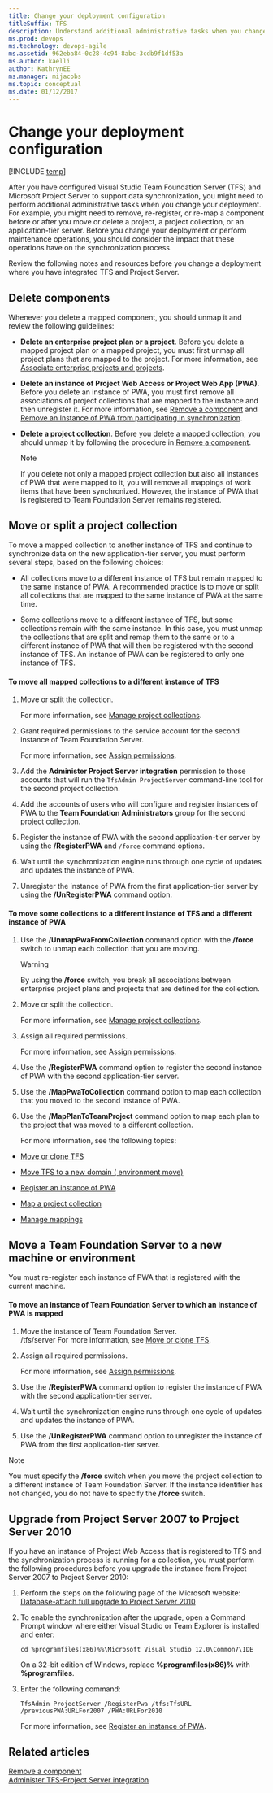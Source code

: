 ```yaml
---
title: Change your deployment configuration
titleSuffix: TFS 
description: Understand additional administrative tasks when you change your settings using Team Foundation Server & Project Server
ms.prod: devops
ms.technology: devops-agile 
ms.assetid: 962eba84-0c28-4c94-8abc-3cdb9f1df53a
ms.author: kaelli
author: KathrynEE
ms.manager: mijacobs
ms.topic: conceptual
ms.date: 01/12/2017
---
```


# Change your deployment configuration

[!INCLUDE [temp](../../_shared/tfs-ps-sync-header.md)]

<a name="top"></a> After you have configured Visual Studio Team Foundation Server (TFS) and Microsoft Project Server to support data synchronization, you might need to perform additional administrative tasks when you change your deployment. For example, you might need to remove, re-register, or re-map a component before or after you move or delete a project, a project collection, or an application-tier server. Before you change your deployment or perform maintenance operations, you should consider the impact that these operations have on the synchronization process.  
  
 Review the following notes and resources before you change a deployment where you have integrated TFS and Project Server.  
  
 
  
##  <a name="deleting"></a> Delete components  
 Whenever you delete a mapped component, you should unmap it and review the following guidelines:  
  
-   **Delete an enterprise project plan or a project**. Before you delete a mapped project plan or a mapped project, you must first unmap all project plans that are mapped to the project. For more information, see [Associate enterprise projects and projects](manage-associations-enterprise-projects.md).  
  
-   **Delete an instance of Project Web Access or Project Web App (PWA)**. Before you delete an instance of PWA, you must first remove all associations of project collections that are mapped to the instance and then unregister it. For more information, see [Remove a component](remove-component-from-synchronization.md) and [Remove an Instance of PWA from participating in synchronization](remove-component-from-synchronization.md#removepwa).  
  
-   **Delete a project collection**. Before you delete a mapped collection, you should unmap it by following the procedure in [Remove a component](remove-component-from-synchronization.md).  
  
    > [!NOTE]
    >  If you delete not only a mapped project collection but also all instances of PWA that were mapped to it, you will remove all mappings of work items that have been synchronized. However, the instance of PWA that is registered to Team Foundation Server remains registered.  
  
##  <a name="tpc"></a> Move or split a project collection  
 To move a mapped collection to another instance of TFS and continue to synchronize data on the new application-tier server, you must perform several steps, based on the following choices:  
  
-   All collections move to a different instance of TFS but remain mapped to the same instance of PWA. A recommended practice is to move or split all collections that are mapped to the same instance of PWA at the same time.  
  
-   Some collections move to a different instance of TFS, but some collections remain with the same instance. In this case, you must unmap the collections that are split and remap them to the same or to a different instance of PWA that will then be registered with the second instance of TFS. An instance of PWA can be registered to only one instance of TFS.  
  
#### To move all mapped collections to a different instance of TFS  
  
1.  Move or split the collection.  

     For more information, see [Manage project collections](/azure/devops/server/admin/manage-project-collections).  
  
2.  Grant required permissions to the service account for the second instance of Team Foundation Server.  
  
     For more information, see [Assign permissions](assign-permissions-support-tfs-project-server-integration.md).  
  
3.  Add the **Administer Project Server integration** permission to those accounts that will run the `TfsAdmin ProjectServer` command-line tool for the second project collection.  
  
4.  Add the accounts of users who will configure and register instances of PWA to the **Team Foundation Administrators** group for the second project collection.  
  
5.  Register the instance of PWA with the second application-tier server by using the **/RegisterPWA** and `/force` command options.  
  
6.  Wait until the synchronization engine runs through one cycle of updates and updates the instance of PWA.  
  
7.  Unregister the instance of PWA from the first application-tier server by using the **/UnRegisterPWA** command option.  
  
#### To move some collections to a different instance of TFS and a different instance of PWA  
  
1. Use the **/UnmapPwaFromCollection** command option with the **/force** switch to unmap each collection that you are moving.  
  
   > [!WARNING]
   >  By using the **/force** switch, you break all associations between enterprise project plans and projects that are defined for the collection.  
  
2. Move or split the collection.  

    For more information, see [Manage project collections](/azure/devops/server/admin/manage-project-collections).  
  
3. Assign all required permissions.  
  
    For more information, see [Assign permissions](assign-permissions-support-tfs-project-server-integration.md).  
  
4. Use the **/RegisterPWA** command option to register the second instance of PWA with the second application-tier server.  
  
5. Use the **/MapPwaToCollection** command option to map each collection that you moved to the second instance of PWA.  
  
6. Use the **/MapPlanToTeamProject** command option to map each plan to the project that was moved to a different collection.  
  
   For more information, see the following topics:  

-   [Move or clone TFS](/azure/devops/server/admin/move-across-domains)  

-   [Move TFS to a new domain ( environment move)](/azure/devops/server/admin/move-across-domains)  
  
-   [Register an instance of PWA](register-pwa.md)  
  
-   [Map a project collection](map-team-project-collection-to-pwa.md)  
  
-   [Manage mappings](manage-mappings-enterprise-project-team-project.md)  
  
##  <a name="tfs"></a> Move a Team Foundation Server to a new machine or environment  
 You must re-register each instance of PWA that is registered with the current machine.  
  
#### To move an instance of Team Foundation Server to which an instance of PWA is mapped  
  
1.  Move the instance of Team Foundation Server.  
  /tfs/server
     For more information, see [Move or clone TFS](/azure/devops/server/admin/move-clone-hardware).  
  
2.  Assign all required permissions.  
  
     For more information, see [Assign permissions](assign-permissions-support-tfs-project-server-integration.md).  
  
3.  Use the **/RegisterPWA** command option to register the instance of PWA with the second application-tier server.  
  
4.  Wait until the synchronization engine runs through one cycle of updates and updates the instance of PWA.  
  
5.  Use the **/UnRegisterPWA** command option to unregister the instance of PWA from the first application-tier server.  
  
> [!NOTE]
>  You must specify the **/force** switch when you move the project collection to a different instance of Team Foundation Server. If the instance identifier has not changed, you do not have to specify the **/force** switch.  
  
##  <a name="upgrading"></a> Upgrade from Project Server 2007 to Project Server 2010  
 If you have an instance of Project Web Access that is registered to TFS and the synchronization process is running for a collection, you must perform the following procedures before you upgrade the instance from Project Server 2007 to Project Server 2010:  
  
1.  Perform the steps on the following page of the Microsoft website: [Database-attach full upgrade to Project Server 2010](https://go.microsoft.com/fwlink/?LinkId=211859)  
  
2.  To enable the synchronization after the upgrade, open a Command Prompt window where either Visual Studio or Team Explorer is installed and enter:  
  
    ```  
    cd %programfiles(x86)%%\Microsoft Visual Studio 12.0\Common7\IDE  
    ```  
  
     On a 32-bit edition of Windows, replace **%programfiles(x86)%** with **%programfiles**.  
  
3.  Enter the following command:  
  
    ```  
    TfsAdmin ProjectServer /RegisterPwa /tfs:TfsURL /previousPWA:URLFor2007 /PWA:URLFor2010  
    ```  
  
     For more information, see [Register an instance of PWA](register-pwa.md).  
  
## Related articles  
 [Remove a component](remove-component-from-synchronization.md)   
 [Administer TFS-Project Server integration](administrate-integration-tfs-project-server.md)